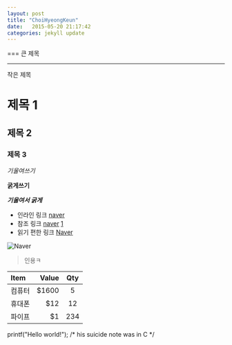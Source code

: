 ```yaml
---
layout: post
title: "ChoiHyeongKeun"
date:   2015-05-20 21:17:42
categories: jekyll update
---
```

===
큰 제목

---
작은 제목

# 제목 1

## 제목 2

### 제목 3

*기울여쓰기*

**굵게쓰기**

***기울여서 굵게***

* 인라인 링크 [naver](http://naver.com)
* 참조 링크 [naver] [1]
* 읽기 편한 링크 [Naver]

[1]: http://naver.com
[Naver]: http://naver.com

![Naver](http://img.naver.net/static/www/u/2013/0731/nmms_224940510.gif)

> 인용ㅋ

|Item    |Value |Qty  |
|:-------|----: |:---:|
|컴퓨터   |$1600 | 5   |
|휴대폰   |$12   | 12  |
|파이프   |$1    | 234 |


printf("Hello world!"); /* his suicide note was in C */
